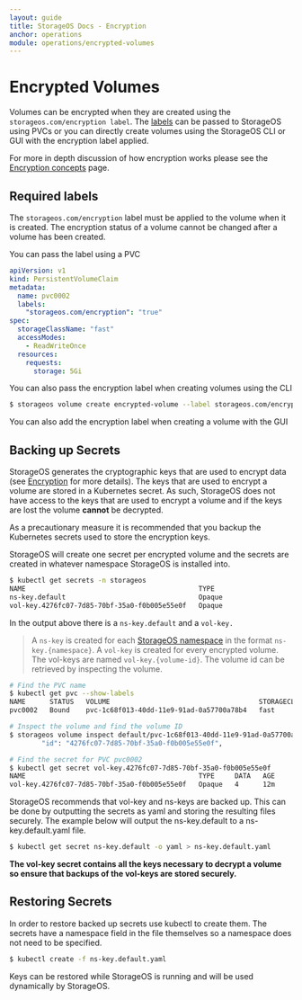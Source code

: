 ```yaml
---
layout: guide
title: StorageOS Docs - Encryption
anchor: operations
module: operations/encrypted-volumes
---
```


# Encrypted Volumes

Volumes can be encrypted when they are created using the
`storageos.com/encryption label`. The [labels](/docs/reference/labels/) can be
passed to StorageOS using PVCs or you can directly create volumes using the
StorageOS CLI or GUI with the encryption label applied.

For more in depth discussion of how encryption works please see the [Encryption
concepts](/docs/concepts/encryption) page.

## Required labels

The `storageos.com/encryption` label must be applied to the volume when it is
created. The encryption status of a volume cannot be changed after a volume has been
created.

You can pass the label using a PVC

```yaml
apiVersion: v1
kind: PersistentVolumeClaim
metadata:
  name: pvc0002
  labels:
    "storageos.com/encryption": "true"
spec:
  storageClassName: "fast"
  accessModes:
    - ReadWriteOnce
  resources:
    requests:
      storage: 5Gi
```

You can also pass the encryption label when creating volumes using the CLI
```bash
$ storageos volume create encrypted-volume --label storageos.com/encryption=true
```

You can also add the encryption label when creating a volume with the GUI

## Backing up Secrets

StorageOS generates the cryptographic keys that are used to encrypt data (see
[Encryption](/docs/concepts/encryption) for more details). The keys that are
used to encrypt a volume are stored in a Kubernetes secret. As such, StorageOS
does not have access to the keys that are used to encrypt a volume and if the
keys are lost the volume **cannot** be decrypted.

As a precautionary measure it is recommended that you backup the Kubernetes secrets
used to store the encryption keys.

StorageOS will create one secret per encrypted volume and the secrets are
created in whatever namespace StorageOS is installed into.
```bash
$ kubectl get secrets -n storageos
NAME                                           TYPE                                  DATA   AGE
ns-key.default                                 Opaque                                1      20h
vol-key.4276fc07-7d85-70bf-35a0-f0b005e55e0f   Opaque                                4      1m
```
In the output above there is a `ns-key.default` and a `vol-key.`
>A `ns-key` is created for each [StorageOS namespace](/docs/concepts/namespaces)
>in the format `ns-key.{namespace}`. A `vol-key` is created for every encrypted
>volume. The vol-keys are named `vol-key.{volume-id}`. The volume id can be
>retrieved by inspecting the volume.

```bash
# Find the PVC name
$ kubectl get pvc --show-labels
NAME      STATUS   VOLUME                                     STORAGECLASS   AGE   LABELS
pvc0002   Bound    pvc-1c68f013-40dd-11e9-91ad-0a57700a78b4   fast           10m   storageos.com/encryption=true

# Inspect the volume and find the volume ID
$ storageos volume inspect default/pvc-1c68f013-40dd-11e9-91ad-0a57700a78b4 | grep -m1 id
        "id": "4276fc07-7d85-70bf-35a0-f0b005e55e0f",

# Find the secret for PVC pvc0002
$ kubectl get secret vol-key.4276fc07-7d85-70bf-35a0-f0b005e55e0f
NAME                                           TYPE     DATA   AGE
vol-key.4276fc07-7d85-70bf-35a0-f0b005e55e0f   Opaque   4      12m
```

StorageOS recommends that vol-key and ns-keys are backed up. This can be done
by outputting the secrets as yaml and storing the resulting files securely.
The example below will output the ns-key.default to a ns-key.default.yaml file.
```bash
$ kubectl get secret ns-key.default -o yaml > ns-key.default.yaml
```
**The vol-key secret contains all the keys necessary to decrypt a volume so
ensure that backups of the vol-keys are stored securely.**

## Restoring Secrets

In order to restore backed up secrets use kubectl to create them. The secrets
have a namespace field in the file themselves so a namespace does not need to
be specified.

```bash
$ kubectl create -f ns-key.default.yaml
```
Keys can be restored while StorageOS is running and will be used dynamically by
StorageOS.

